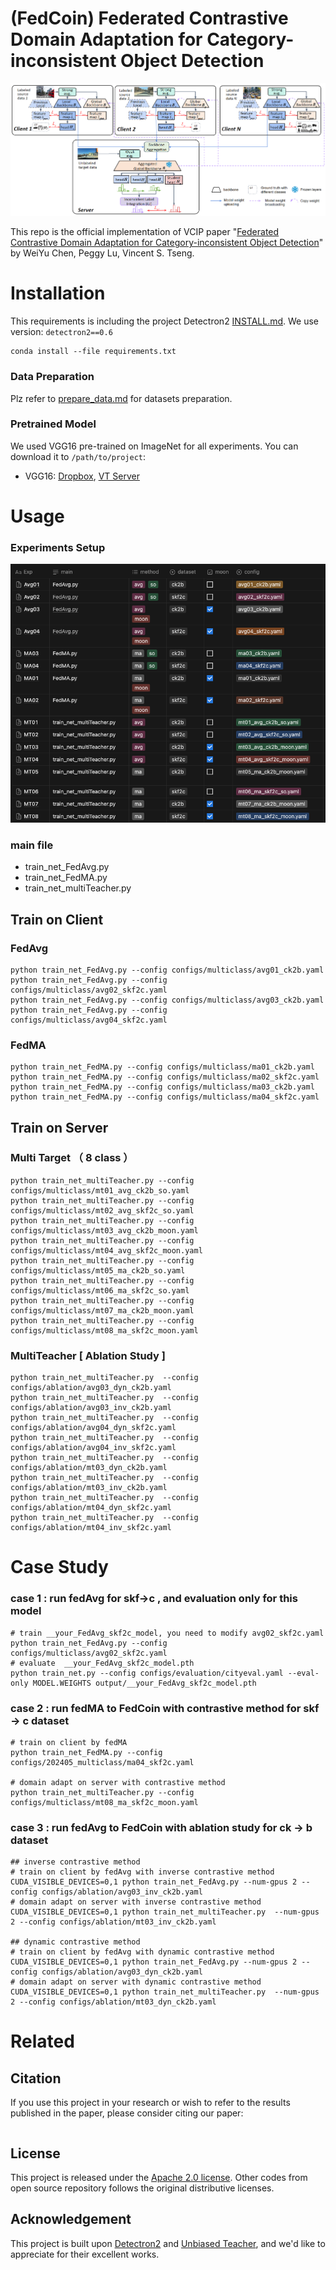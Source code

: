 # (FedCoin) Federated Contrastive Domain Adaptation for Category-inconsistent Object Detection

![architecture](pic/architecture.png)

This repo is the official implementation of VCIP paper "[Federated Contrastive Domain Adaptation for Category-inconsistent Object Detection](https://ieeexplore.ieee.org/document/xxxx/)" by WeiYu Chen, Peggy Lu, Vincent S. Tseng.

# Installation

This requirements is including the project Detectron2 [INSTALL.md](https://github.com/facebookresearch/detectron2/blob/master/INSTALL.md). We use version: ```detectron2==0.6```

```shell
conda install --file requirements.txt
```

### Data Preparation
Plz refer to [prepare_data.md](docs/prepare_data.md) for datasets preparation.

### Pretrained Model

We used VGG16 pre-trained on ImageNet for all experiments. You can download it to ```/path/to/project```:

- VGG16: [Dropbox](https://www.dropbox.com/s/s3brpk0bdq60nyb/vgg16_caffe.pth?dl=0), [VT Server](https://filebox.ece.vt.edu/~jw2yang/faster-rcnn/pretrained-base-models/vgg16_caffe.pth)

# Usage

### Experiments Setup
![architecture](pic/experiments_setup.png)


### main file
* train_net_FedAvg.py
* train_net_FedMA.py
* train_net_multiTeacher.py

## Train on Client
### FedAvg

```
python train_net_FedAvg.py --config configs/multiclass/avg01_ck2b.yaml
python train_net_FedAvg.py --config configs/multiclass/avg02_skf2c.yaml
python train_net_FedAvg.py --config configs/multiclass/avg03_ck2b.yaml
python train_net_FedAvg.py --config configs/multiclass/avg04_skf2c.yaml
```

### FedMA  

```
python train_net_FedMA.py --config configs/multiclass/ma01_ck2b.yaml
python train_net_FedMA.py --config configs/multiclass/ma02_skf2c.yaml
python train_net_FedMA.py --config configs/multiclass/ma03_ck2b.yaml
python train_net_FedMA.py --config configs/multiclass/ma04_skf2c.yaml
```


## Train on Server

### Multi Target （ 8 class ）
```
python train_net_multiTeacher.py --config configs/multiclass/mt01_avg_ck2b_so.yaml
python train_net_multiTeacher.py --config configs/multiclass/mt02_avg_skf2c_so.yaml
python train_net_multiTeacher.py --config configs/multiclass/mt03_avg_ck2b_moon.yaml
python train_net_multiTeacher.py --config configs/multiclass/mt04_avg_skf2c_moon.yaml
python train_net_multiTeacher.py --config configs/multiclass/mt05_ma_ck2b_so.yaml
python train_net_multiTeacher.py --config configs/multiclass/mt06_ma_skf2c_so.yaml
python train_net_multiTeacher.py --config configs/multiclass/mt07_ma_ck2b_moon.yaml
python train_net_multiTeacher.py --config configs/multiclass/mt08_ma_skf2c_moon.yaml
```


### MultiTeacher [ Ablation Study ] 
```
python train_net_multiTeacher.py  --config configs/ablation/avg03_dyn_ck2b.yaml
python train_net_multiTeacher.py  --config configs/ablation/avg03_inv_ck2b.yaml
python train_net_multiTeacher.py  --config configs/ablation/avg04_dyn_skf2c.yaml
python train_net_multiTeacher.py  --config configs/ablation/avg04_inv_skf2c.yaml
python train_net_multiTeacher.py  --config configs/ablation/mt03_dyn_ck2b.yaml
python train_net_multiTeacher.py  --config configs/ablation/mt03_inv_ck2b.yaml
python train_net_multiTeacher.py  --config configs/ablation/mt04_dyn_skf2c.yaml
python train_net_multiTeacher.py  --config configs/ablation/mt04_inv_skf2c.yaml
```

# Case Study 

### case 1 :  run fedAvg for  skf→c ,  and evaluation only for this model
```
# train __your_FedAvg_skf2c_model, you need to modify avg02_skf2c.yaml
python train_net_FedAvg.py --config configs/multiclass/avg02_skf2c.yaml
# evaluate  __your_FedAvg_skf2c_model.pth
python train_net.py --config configs/evaluation/cityeval.yaml --eval-only MODEL.WEIGHTS output/__your_FedAvg_skf2c_model.pth 
```

### case 2 : run  fedMA to FedCoin with contrastive method for skf → c dataset
```
# train on client by fedMA
python train_net_FedMA.py --config configs/202405_multiclass/ma04_skf2c.yaml

# domain adapt on server with contrastive method
python train_net_multiTeacher.py --config configs/multiclass/mt08_ma_skf2c_moon.yaml
```

### case 3 : run fedAvg to FedCoin with ablation study for ck → b dataset
```
## inverse contrastive method
# train on client by fedAvg with inverse contrastive method
CUDA_VISIBLE_DEVICES=0,1 python train_net_FedAvg.py --num-gpus 2 --config configs/ablation/avg03_inv_ck2b.yaml
# domain adapt on server with inverse contrastive method
CUDA_VISIBLE_DEVICES=0,1 python train_net_multiTeacher.py  --num-gpus 2 --config configs/ablation/mt03_inv_ck2b.yaml

## dynamic contrastive method
# train on client by fedAvg with dynamic contrastive method
CUDA_VISIBLE_DEVICES=0,1 python train_net_FedAvg.py --num-gpus 2 --config configs/ablation/avg03_dyn_ck2b.yaml
# domain adapt on server with dynamic contrastive method
CUDA_VISIBLE_DEVICES=0,1 python train_net_multiTeacher.py  --num-gpus 2 --config configs/ablation/mt03_dyn_ck2b.yaml
```


# Related

## Citation

If you use this project in your research or wish to refer to the results published in the paper, please consider citing our paper:
```BibTeX
```

## License

This project is released under the [Apache 2.0 license](./LICENSE). Other codes from open source repository follows the original distributive licenses.

## Acknowledgement

This project is built upon [Detectron2](https://github.com/facebookresearch/detectron2) and [Unbiased Teacher](https://github.com/facebookresearch/unbiased-teacher), and we'd like to appreciate for their excellent works.
